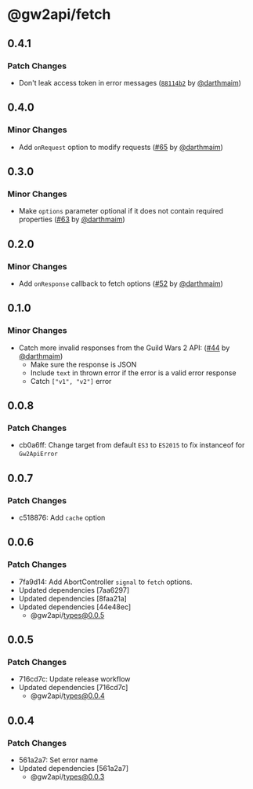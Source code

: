 # @gw2api/fetch

## 0.4.1

### Patch Changes

- Don't leak access token in error messages ([`88114b2`](https://github.com/GW2Treasures/gw2api-ts/commit/88114b231a11859aae5f116835451d001791ce24) by [@darthmaim](https://github.com/darthmaim))

## 0.4.0

### Minor Changes

- Add `onRequest` option to modify requests ([#65](https://github.com/GW2Treasures/gw2api-ts/pull/65) by [@darthmaim](https://github.com/darthmaim))

## 0.3.0

### Minor Changes

- Make `options` parameter optional if it does not contain required properties ([#63](https://github.com/GW2Treasures/gw2api-ts/pull/63) by [@darthmaim](https://github.com/darthmaim))

## 0.2.0

### Minor Changes

- Add `onResponse` callback to fetch options ([#52](https://github.com/GW2Treasures/gw2api-ts/pull/52) by [@darthmaim](https://github.com/darthmaim))

## 0.1.0

### Minor Changes

- Catch more invalid responses from the Guild Wars 2 API: ([#44](https://github.com/GW2Treasures/gw2api-ts/pull/44) by [@darthmaim](https://github.com/darthmaim))
  - Make sure the response is JSON
  - Include `text` in thrown error if the error is a valid error response
  - Catch `["v1", "v2"]` error

## 0.0.8

### Patch Changes

- cb0a6ff: Change target from default `ES3` to `ES2015` to fix instanceof for `Gw2ApiError`

## 0.0.7

### Patch Changes

- c518876: Add `cache` option

## 0.0.6

### Patch Changes

- 7fa9d14: Add AbortController `signal` to `fetch` options.
- Updated dependencies [7aa6297]
- Updated dependencies [8faa21a]
- Updated dependencies [44e48ec]
  - @gw2api/types@0.0.5

## 0.0.5

### Patch Changes

- 716cd7c: Update release workflow
- Updated dependencies [716cd7c]
  - @gw2api/types@0.0.4

## 0.0.4

### Patch Changes

- 561a2a7: Set error name
- Updated dependencies [561a2a7]
  - @gw2api/types@0.0.3
